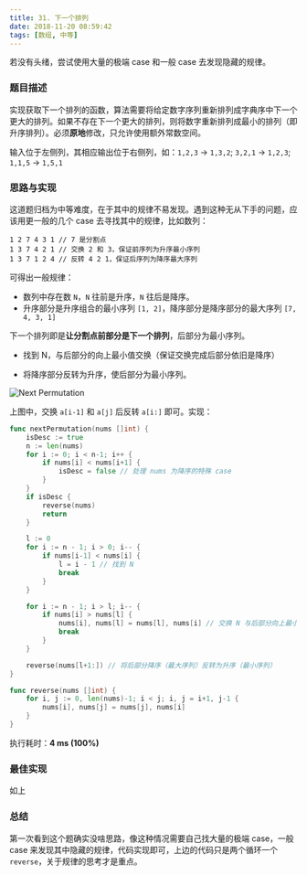 ```yaml
---
title: 31. 下一个排列
date: 2018-11-20 08:59:42
tags: [数组, 中等]
---
```


若没有头绪，尝试使用大量的极端 case 和一般 case 去发现隐藏的规律。

<!-- more -->

### 题目描述

实现获取下一个排列的函数，算法需要将给定数字序列重新排列成字典序中下一个更大的排列。如果不存在下一个更大的排列，则将数字重新排列成最小的排列（即升序排列）。必须**原地**修改，只允许使用额外常数空间。

输入位于左侧列，其相应输出位于右侧列，如：`1,2,3` → `1,3,2`;  `3,2,1` → `1,2,3`; `1,1,5` → `1,5,1`



### 思路与实现

这道题归档为中等难度，在于其中的规律不易发现。遇到这种无从下手的问题，应该用更一般的几个 case 去寻找其中的规律，比如数列：

```
1 2 7 4 3 1 // 7 是分割点
1 3 7 4 2 1	// 交换 2 和 3，保证前序列为升序最小序列
1 3 7 1 2 4	// 反转 4 2 1，保证后序列为降序最大序列
```

可得出一般规律：

- 数列中存在数 `N`，`N` 往前是升序，`N` 往后是降序。
- 升序部分是升序组合的最小序列 `[1, 2]`，降序部分是降序部分的最大序列 `[7, 4, 3, 1]`

下一个排列即是**让分割点前部分是下一个排列**，后部分为最小序列。

- 找到 N，与后部分的向上最小值交换（保证交换完成后部分依旧是降序）

- 将降序部分反转为升序，使后部分为最小序列。

 ![ Next Permutation ](https://images.yinzige.com/2018-11-20-012410.png)

上图中，交换 `a[i-1]` 和 `a[j]` 后反转 `a[i:]` 即可。实现：

```go
func nextPermutation(nums []int) {
	isDesc := true
	n := len(nums)
	for i := 0; i < n-1; i++ {
		if nums[i] < nums[i+1] {
			isDesc = false // 处理 nums 为降序的特殊 case
		}
	}
	if isDesc {
		reverse(nums)
		return
	}

	l := 0
	for i := n - 1; i > 0; i-- {
		if nums[i-1] < nums[i] {
			l = i - 1 // 找到 N
			break
		}
	}

	for i := n - 1; i > l; i-- {
		if nums[i] > nums[l] {
			nums[i], nums[l] = nums[l], nums[i] // 交换 N 与后部分向上最小数
			break
		}
	}

	reverse(nums[l+1:]) // 将后部分降序（最大序列）反转为升序（最小序列）
}

func reverse(nums []int) {
	for i, j := 0, len(nums)-1; i < j; i, j = i+1, j-1 {
		nums[i], nums[j] = nums[j], nums[i]
	}
}
```

执行耗时：**4 ms (100%)**



### 最佳实现

如上



### 总结

第一次看到这个题确实没啥思路，像这种情况需要自己找大量的极端 case，一般 case 来发现其中隐藏的规律，代码实现即可，上边的代码只是两个循环一个 `reverse`，关于规律的思考才是重点。